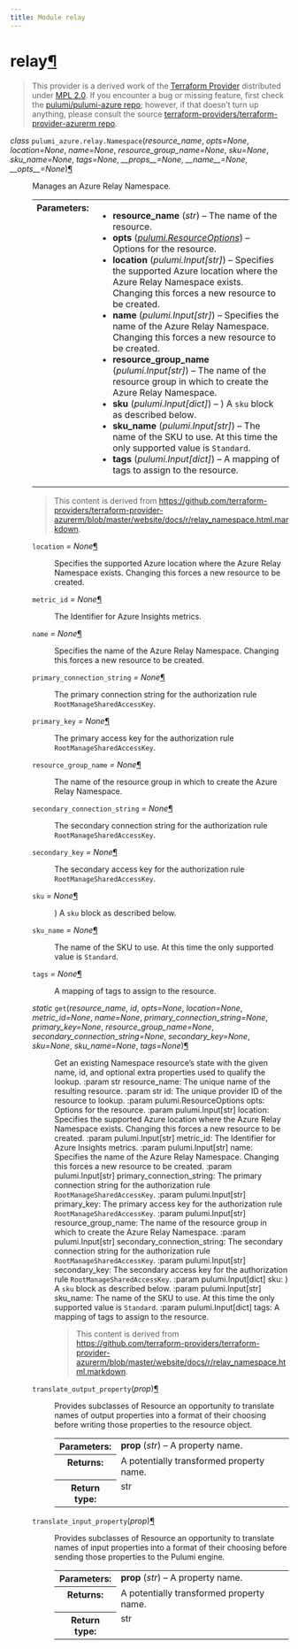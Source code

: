 ```yaml
---
title: Module relay
---
```


<div class="section" id="relay">
<h1>relay<a class="headerlink" href="#relay" title="Permalink to this headline">¶</a></h1>
<blockquote>
<div>This provider is a derived work of the <a class="reference external" href="https://github.com/terraform-providers/terraform-provider-azurerm">Terraform Provider</a> distributed under
<a class="reference external" href="https://www.mozilla.org/en-US/MPL/2.0/">MPL 2.0</a>. If you encounter a bug or missing feature, first check the
<a class="reference external" href="https://github.com/pulumi/pulumi-azure/issues">pulumi/pulumi-azure repo</a>; however, if that doesn’t turn up
anything, please consult the source <a class="reference external" href="https://github.com/terraform-providers/terraform-provider-azurerm/issues">terraform-providers/terraform-provider-azurerm repo</a>.</div></blockquote>
<span class="target" id="module-pulumi_azure.relay"></span><dl class="class">
<dt id="pulumi_azure.relay.Namespace">
<em class="property">class </em><code class="descclassname">pulumi_azure.relay.</code><code class="descname">Namespace</code><span class="sig-paren">(</span><em>resource_name</em>, <em>opts=None</em>, <em>location=None</em>, <em>name=None</em>, <em>resource_group_name=None</em>, <em>sku=None</em>, <em>sku_name=None</em>, <em>tags=None</em>, <em>__props__=None</em>, <em>__name__=None</em>, <em>__opts__=None</em><span class="sig-paren">)</span><a class="headerlink" href="#pulumi_azure.relay.Namespace" title="Permalink to this definition">¶</a></dt>
<dd><p>Manages an Azure Relay Namespace.</p>
<table class="docutils field-list" frame="void" rules="none">
<col class="field-name" />
<col class="field-body" />
<tbody valign="top">
<tr class="field-odd field"><th class="field-name">Parameters:</th><td class="field-body"><ul class="first last simple">
<li><strong>resource_name</strong> (<em>str</em>) – The name of the resource.</li>
<li><strong>opts</strong> (<a class="reference internal" href="../../pulumi/#pulumi.ResourceOptions" title="pulumi.ResourceOptions"><em>pulumi.ResourceOptions</em></a>) – Options for the resource.</li>
<li><strong>location</strong> (<em>pulumi.Input</em><em>[</em><em>str</em><em>]</em>) – Specifies the supported Azure location where the Azure Relay Namespace exists. Changing this forces a new resource to be created.</li>
<li><strong>name</strong> (<em>pulumi.Input</em><em>[</em><em>str</em><em>]</em>) – Specifies the name of the Azure Relay Namespace. Changing this forces a new resource to be created.</li>
<li><strong>resource_group_name</strong> (<em>pulumi.Input</em><em>[</em><em>str</em><em>]</em>) – The name of the resource group in which to create the Azure Relay Namespace.</li>
<li><strong>sku</strong> (<em>pulumi.Input</em><em>[</em><em>dict</em><em>]</em>) – ) A <code class="docutils literal notranslate"><span class="pre">sku</span></code> block as described below.</li>
<li><strong>sku_name</strong> (<em>pulumi.Input</em><em>[</em><em>str</em><em>]</em>) – The name of the SKU to use. At this time the only supported value is <code class="docutils literal notranslate"><span class="pre">Standard</span></code>.</li>
<li><strong>tags</strong> (<em>pulumi.Input</em><em>[</em><em>dict</em><em>]</em>) – A mapping of tags to assign to the resource.</li>
</ul>
</td>
</tr>
</tbody>
</table>
<blockquote>
<div>This content is derived from <a class="reference external" href="https://github.com/terraform-providers/terraform-provider-azurerm/blob/master/website/docs/r/relay_namespace.html.markdown">https://github.com/terraform-providers/terraform-provider-azurerm/blob/master/website/docs/r/relay_namespace.html.markdown</a>.</div></blockquote>
<dl class="attribute">
<dt id="pulumi_azure.relay.Namespace.location">
<code class="descname">location</code><em class="property"> = None</em><a class="headerlink" href="#pulumi_azure.relay.Namespace.location" title="Permalink to this definition">¶</a></dt>
<dd><p>Specifies the supported Azure location where the Azure Relay Namespace exists. Changing this forces a new resource to be created.</p>
</dd></dl>

<dl class="attribute">
<dt id="pulumi_azure.relay.Namespace.metric_id">
<code class="descname">metric_id</code><em class="property"> = None</em><a class="headerlink" href="#pulumi_azure.relay.Namespace.metric_id" title="Permalink to this definition">¶</a></dt>
<dd><p>The Identifier for Azure Insights metrics.</p>
</dd></dl>

<dl class="attribute">
<dt id="pulumi_azure.relay.Namespace.name">
<code class="descname">name</code><em class="property"> = None</em><a class="headerlink" href="#pulumi_azure.relay.Namespace.name" title="Permalink to this definition">¶</a></dt>
<dd><p>Specifies the name of the Azure Relay Namespace. Changing this forces a new resource to be created.</p>
</dd></dl>

<dl class="attribute">
<dt id="pulumi_azure.relay.Namespace.primary_connection_string">
<code class="descname">primary_connection_string</code><em class="property"> = None</em><a class="headerlink" href="#pulumi_azure.relay.Namespace.primary_connection_string" title="Permalink to this definition">¶</a></dt>
<dd><p>The primary connection string for the authorization rule <code class="docutils literal notranslate"><span class="pre">RootManageSharedAccessKey</span></code>.</p>
</dd></dl>

<dl class="attribute">
<dt id="pulumi_azure.relay.Namespace.primary_key">
<code class="descname">primary_key</code><em class="property"> = None</em><a class="headerlink" href="#pulumi_azure.relay.Namespace.primary_key" title="Permalink to this definition">¶</a></dt>
<dd><p>The primary access key for the authorization rule <code class="docutils literal notranslate"><span class="pre">RootManageSharedAccessKey</span></code>.</p>
</dd></dl>

<dl class="attribute">
<dt id="pulumi_azure.relay.Namespace.resource_group_name">
<code class="descname">resource_group_name</code><em class="property"> = None</em><a class="headerlink" href="#pulumi_azure.relay.Namespace.resource_group_name" title="Permalink to this definition">¶</a></dt>
<dd><p>The name of the resource group in which to create the Azure Relay Namespace.</p>
</dd></dl>

<dl class="attribute">
<dt id="pulumi_azure.relay.Namespace.secondary_connection_string">
<code class="descname">secondary_connection_string</code><em class="property"> = None</em><a class="headerlink" href="#pulumi_azure.relay.Namespace.secondary_connection_string" title="Permalink to this definition">¶</a></dt>
<dd><p>The secondary connection string for the authorization rule <code class="docutils literal notranslate"><span class="pre">RootManageSharedAccessKey</span></code>.</p>
</dd></dl>

<dl class="attribute">
<dt id="pulumi_azure.relay.Namespace.secondary_key">
<code class="descname">secondary_key</code><em class="property"> = None</em><a class="headerlink" href="#pulumi_azure.relay.Namespace.secondary_key" title="Permalink to this definition">¶</a></dt>
<dd><p>The secondary access key for the authorization rule <code class="docutils literal notranslate"><span class="pre">RootManageSharedAccessKey</span></code>.</p>
</dd></dl>

<dl class="attribute">
<dt id="pulumi_azure.relay.Namespace.sku">
<code class="descname">sku</code><em class="property"> = None</em><a class="headerlink" href="#pulumi_azure.relay.Namespace.sku" title="Permalink to this definition">¶</a></dt>
<dd><p>) A <code class="docutils literal notranslate"><span class="pre">sku</span></code> block as described below.</p>
</dd></dl>

<dl class="attribute">
<dt id="pulumi_azure.relay.Namespace.sku_name">
<code class="descname">sku_name</code><em class="property"> = None</em><a class="headerlink" href="#pulumi_azure.relay.Namespace.sku_name" title="Permalink to this definition">¶</a></dt>
<dd><p>The name of the SKU to use. At this time the only supported value is <code class="docutils literal notranslate"><span class="pre">Standard</span></code>.</p>
</dd></dl>

<dl class="attribute">
<dt id="pulumi_azure.relay.Namespace.tags">
<code class="descname">tags</code><em class="property"> = None</em><a class="headerlink" href="#pulumi_azure.relay.Namespace.tags" title="Permalink to this definition">¶</a></dt>
<dd><p>A mapping of tags to assign to the resource.</p>
</dd></dl>

<dl class="staticmethod">
<dt id="pulumi_azure.relay.Namespace.get">
<em class="property">static </em><code class="descname">get</code><span class="sig-paren">(</span><em>resource_name</em>, <em>id</em>, <em>opts=None</em>, <em>location=None</em>, <em>metric_id=None</em>, <em>name=None</em>, <em>primary_connection_string=None</em>, <em>primary_key=None</em>, <em>resource_group_name=None</em>, <em>secondary_connection_string=None</em>, <em>secondary_key=None</em>, <em>sku=None</em>, <em>sku_name=None</em>, <em>tags=None</em><span class="sig-paren">)</span><a class="headerlink" href="#pulumi_azure.relay.Namespace.get" title="Permalink to this definition">¶</a></dt>
<dd><p>Get an existing Namespace resource’s state with the given name, id, and optional extra
properties used to qualify the lookup.
:param str resource_name: The unique name of the resulting resource.
:param str id: The unique provider ID of the resource to lookup.
:param pulumi.ResourceOptions opts: Options for the resource.
:param pulumi.Input[str] location: Specifies the supported Azure location where the Azure Relay Namespace exists. Changing this forces a new resource to be created.
:param pulumi.Input[str] metric_id: The Identifier for Azure Insights metrics.
:param pulumi.Input[str] name: Specifies the name of the Azure Relay Namespace. Changing this forces a new resource to be created.
:param pulumi.Input[str] primary_connection_string: The primary connection string for the authorization rule <code class="docutils literal notranslate"><span class="pre">RootManageSharedAccessKey</span></code>.
:param pulumi.Input[str] primary_key: The primary access key for the authorization rule <code class="docutils literal notranslate"><span class="pre">RootManageSharedAccessKey</span></code>.
:param pulumi.Input[str] resource_group_name: The name of the resource group in which to create the Azure Relay Namespace.
:param pulumi.Input[str] secondary_connection_string: The secondary connection string for the authorization rule <code class="docutils literal notranslate"><span class="pre">RootManageSharedAccessKey</span></code>.
:param pulumi.Input[str] secondary_key: The secondary access key for the authorization rule <code class="docutils literal notranslate"><span class="pre">RootManageSharedAccessKey</span></code>.
:param pulumi.Input[dict] sku: ) A <code class="docutils literal notranslate"><span class="pre">sku</span></code> block as described below.
:param pulumi.Input[str] sku_name: The name of the SKU to use. At this time the only supported value is <code class="docutils literal notranslate"><span class="pre">Standard</span></code>.
:param pulumi.Input[dict] tags: A mapping of tags to assign to the resource.</p>
<blockquote>
<div>This content is derived from <a class="reference external" href="https://github.com/terraform-providers/terraform-provider-azurerm/blob/master/website/docs/r/relay_namespace.html.markdown">https://github.com/terraform-providers/terraform-provider-azurerm/blob/master/website/docs/r/relay_namespace.html.markdown</a>.</div></blockquote>
</dd></dl>

<dl class="method">
<dt id="pulumi_azure.relay.Namespace.translate_output_property">
<code class="descname">translate_output_property</code><span class="sig-paren">(</span><em>prop</em><span class="sig-paren">)</span><a class="headerlink" href="#pulumi_azure.relay.Namespace.translate_output_property" title="Permalink to this definition">¶</a></dt>
<dd><p>Provides subclasses of Resource an opportunity to translate names of output properties
into a format of their choosing before writing those properties to the resource object.</p>
<table class="docutils field-list" frame="void" rules="none">
<col class="field-name" />
<col class="field-body" />
<tbody valign="top">
<tr class="field-odd field"><th class="field-name">Parameters:</th><td class="field-body"><strong>prop</strong> (<em>str</em>) – A property name.</td>
</tr>
<tr class="field-even field"><th class="field-name">Returns:</th><td class="field-body">A potentially transformed property name.</td>
</tr>
<tr class="field-odd field"><th class="field-name">Return type:</th><td class="field-body">str</td>
</tr>
</tbody>
</table>
</dd></dl>

<dl class="method">
<dt id="pulumi_azure.relay.Namespace.translate_input_property">
<code class="descname">translate_input_property</code><span class="sig-paren">(</span><em>prop</em><span class="sig-paren">)</span><a class="headerlink" href="#pulumi_azure.relay.Namespace.translate_input_property" title="Permalink to this definition">¶</a></dt>
<dd><p>Provides subclasses of Resource an opportunity to translate names of input properties into
a format of their choosing before sending those properties to the Pulumi engine.</p>
<table class="docutils field-list" frame="void" rules="none">
<col class="field-name" />
<col class="field-body" />
<tbody valign="top">
<tr class="field-odd field"><th class="field-name">Parameters:</th><td class="field-body"><strong>prop</strong> (<em>str</em>) – A property name.</td>
</tr>
<tr class="field-even field"><th class="field-name">Returns:</th><td class="field-body">A potentially transformed property name.</td>
</tr>
<tr class="field-odd field"><th class="field-name">Return type:</th><td class="field-body">str</td>
</tr>
</tbody>
</table>
</dd></dl>

</dd></dl>

</div>
